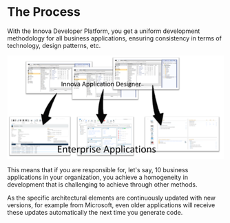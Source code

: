 # The Process

With the Innova Developer Platform, you get a uniform development methodology for all business applications, ensuring consistency in terms of technology, design patterns, etc.

![multipleapplications](media/process_2022-05-30-09-43-00.png)

This means that if you are responsible for, let's say, 10 business applications in your organization, you achieve a homogeneity in development that is challenging to achieve through other methods.

As the specific architectural elements are continuously updated with new versions, for example from Microsoft, even older applications will receive these updates automatically the next time you generate code.